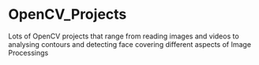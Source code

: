 # OpenCV_Projects
Lots of OpenCV projects that range from reading images and videos to analysing contours and detecting face covering different aspects of Image Processings
